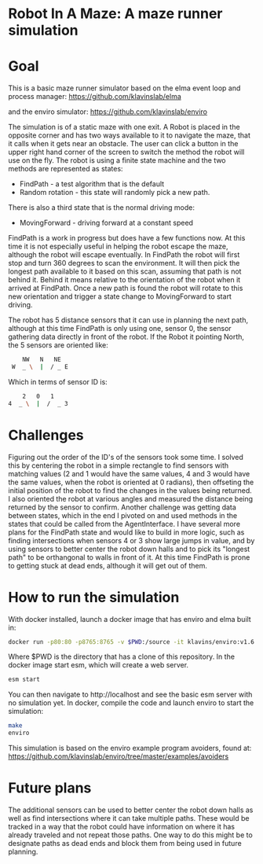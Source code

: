 Robot In A Maze: A maze runner simulation
===

Goal
==

This is a basic maze runner simulator based on the elma event loop and process manager:
https://github.com/klavinslab/elma

and the enviro simulator:
https://github.com/klavinslab/enviro


The simulation is of a static maze with one exit. A Robot is placed in the opposite corner and has two ways available to it to navigate the maze, that it calls when it gets near an obstacle. The user can click a button in the upper right hand corner of the screen to switch the method the robot will use on the fly. The robot is using a finite state machine and the two methods are represented as states:

- FindPath - a test algorithm that is the default
- Random rotation - this state will randomly pick a new path.

There is also a third state that is the normal driving mode:
- MovingForward - driving forward at a constant speed

FindPath is a work in progress but does have a few functions now. At this time it is not especially useful in helping the robot escape the maze, although the robot will escape eventually. In FindPath the robot will first stop and turn 360 degrees to scan the environment. It will then pick the longest path available to it based on this scan, assuming that path is not behind it. Behind it means relative to the orientation of the robot when it arrived at FindPath. Once a new path is found the robot will rotate to this new orientation and trigger a state change to MovingForward to start driving.

The robot has 5 distance sensors that it can use in planning the next path, although at this time FindPath is only using one, sensor 0, the sensor gathering data directly in front of the robot. If the Robot it pointing North, the 5 sensors are oriented like:

```bash
    NW   N   NE
 W  _ \  |  / _ E
 ```

 Which in terms of sensor ID is:
 ```bash
     2   0   1
 4  _ \  |  /  _ 3
```

Challenges
==

Figuring out the order of the ID's of the sensors took some time. I solved this by centering the robot in a simple rectangle to find sensors with matching values (2 and 1 would have the same values, 4 and 3 would have the same values, when the robot is oriented at 0 radians), then offseting the initial position of the robot to find the changes in the values being returned. I also oriented the robot at various angles and measured the distance being returned by the sensor to confirm. Another challenge was getting data between states, which in the end I pivoted on and used methods in the states that could be called from the AgentInterface.
I have several more plans for the FindPath state and would like to build in more logic, such as finding intersections when sensors 4 or 3 show large jumps in value, and by using sensors to better center the robot down halls and to pick its "longest path" to be orthangonal to walls in front of it. At this time FindPath is prone to getting stuck at dead ends, although it will get out of them.

How to run the simulation
===

With docker installed, launch a docker image that has enviro and elma built in:
```bash
docker run -p80:80 -p8765:8765 -v $PWD:/source -it klavins/enviro:v1.6 bash
```
Where $PWD is the directory that has a clone of this repository. In the docker image start esm, which will create a web server.

```bash
esm start
```
You can then navigate to http://localhost and see the basic esm server with no simulation yet.
In docker, compile the code and launch enviro to start the simulation:
```bash
make
enviro
```

This simulation is based on the enviro example program avoiders, found at:
https://github.com/klavinslab/enviro/tree/master/examples/avoiders


Future plans
==

The additional sensors can be used to better center the robot down halls as well as find intersections where it can take multiple paths. These would be tracked in a way that the robot could have information on where it has already traveled and not repeat those paths. One way to do this might be to designate paths as dead ends and block them from being used in future planning.
